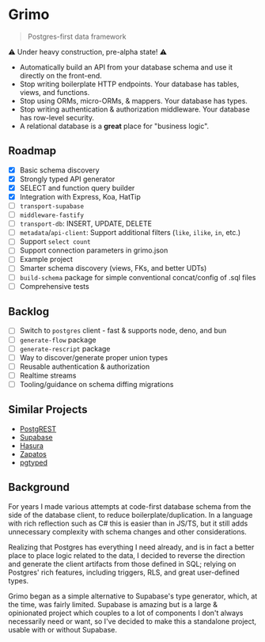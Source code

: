 # Grimo

> Postgres-first data framework

⚠️ Under heavy construction, pre-alpha state! ⚠️

- Automatically build an API from your database schema and use it directly on the front-end.
- Stop writing boilerplate HTTP endpoints. Your database has tables, views, and functions.
- Stop using ORMs, micro-ORMs, & mappers. Your database has types.
- Stop writing authentication & authorization middleware. Your database has row-level security.
- A relational database is a **great** place for "business logic".

## Roadmap

- [x] Basic schema discovery
- [x] Strongly typed API generator
- [x] SELECT and function query builder
- [x] Integration with Express, Koa, HatTip
- [ ] `transport-supabase`
- [ ] `middleware-fastify`
- [ ] `transport-db`: INSERT, UPDATE, DELETE
- [ ] `metadata`/`api-client`: Support additional filters (`like`, `ilike`, `in`, etc.)
- [ ] Support `select count`
- [ ] Support connection parameters in grimo.json
- [ ] Example project
- [ ] Smarter schema discovery (views, FKs, and better UDTs)
- [ ] `build-schema` package for simple conventional concat/config of .sql files
- [ ] Comprehensive tests

## Backlog

- [ ] Switch to `postgres` client - fast & supports node, deno, and bun
- [ ] `generate-flow` package
- [ ] `generate-rescript` package
- [ ] Way to discover/generate proper union types
- [ ] Reusable authentication & authorization
- [ ] Realtime streams
- [ ] Tooling/guidance on schema diffing migrations

## Similar Projects

- [PostgREST](https://postgrest.org/en/stable/)
- [Supabase](https://postgrest.org/en/stable/)
- [Hasura](https://hasura.io)
- [Zapatos](https://jawj.github.io/zapatos/)
- [pgtyped](https://github.com/adelsz/pgtyped)

## Background

For years I made various attempts at code-first database schema from the side of the database client, to reduce boilerplate/duplication. In a language with rich reflection such as C# this is easier than in JS/TS, but it still adds unnecessary complexity with schema changes and other considerations.

Realizing that Postgres has everything I need already, and is in fact a better place to place logic related to the data, I decided to reverse the direction and generate the client artifacts from those defined in SQL; relying on Postgres' rich features, including triggers, RLS, and great user-defined types.

Grimo began as a simple alternative to Supabase's type generator, which, at the time, was fairly limited. Supabase is amazing but is a large & opinionated project which couples to a lot of components I don't always necessarily need or want, so I've decided to make this a standalone project, usable with or without Supabase.

